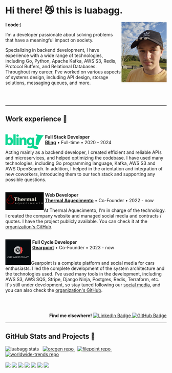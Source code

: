 <h1>Hi there! 😼 this is luabagg.</h1>

<a href="./images" target="_blank">
    <img src="./images/luabagg.jpg" width="28%" align="right" alt="luabagg"/>
</a>

<div align="left"> 
    <p><strong>I code</strong>:)</p>
    <p>I’m a developer passionate about solving problems that have a meaningful impact on society.</p>
    <p>Specializing in backend development, I have experience with a wide range of technologies, including Go, Python, Apache Kafka, AWS S3, Redis, Protocol Buffers, and Relational Databases. Throughout my career, I've worked on various aspects of systems design, including API design, storage solutions, messaging queues, and more.</p>
</div>

<br />
<br />
<hr />

<div>
    <h2>Work experience 🚀</h2>
    <br />
    <div>
        <div>
            <img src="./images/bling.svg" width="120px" height="46px" align="left" alt="Bling logo"/>
            &nbsp;<strong>Full Stack Developer</strong>
            <br />
            &nbsp;<a href="https://www.bling.com.br/"><strong>Bling</strong></a> • Full-time • 2020 - 2024
        </div>
        <p>Acting mainly as a backend developer, I created efficient and reliable APIs and microservices, and helped optimizing the codebase. I have used many technologies, including Go programming language, Kafka, AWS S3 and AWS OpenSearch. In addition, I helped in the orientation and integration of new coworkers, introducing them to our tech stack  and supporting any possible questions.</p>
    </div>
    <br />
    <div>
        <div>
            <img src="./images/thermal-aquecimento.png" width="120px" height="55px" align="left" alt="Thermal Aquecimento logo"/>
            &nbsp;<strong>Web Developer</strong>
            <br />
            &nbsp;<a href="https://thermalaquecimento.com.br/"><strong>Thermal Aquecimento</strong></a> • Co-Founder • 2022 - now
        </div>
        <p>At Thermal Aquecimento, I'm in charge of the technology. I created the company website and managed social media and contracts / quotes.
        I have the project publicly available. You can check it at the <a href="https://github.com/thermalaquecimento" alt="Organization link">organization's GitHub</a>.</p>
    </div>
    <br />
    <div>
        <div>
            <img src="./images/gearpoint.svg" width="80px" height="80px" align="left" alt="Gearpoint logo"/>
            &nbsp;<strong>Full Cycle Developer</strong>
            <br />
            &nbsp;<a href="https://instagram.com/gearpoint.br"><strong>Gearpoint</strong></a> • Co-Founder • 2023 - now
        </div>
        <br />
        <p>Gearpoint is a complete platform and social media for cars enthusiasts. I led the complete development of the system architecture and the technologies used. I’ve used many tools in the development, including AWS S3, AWS SQS, Stripe, Django Ninja, Postgres, Redis, Terraform, etc. It's still under development, so stay tuned following our <a href="https://instagram.com/gearpoint.br">social media</a>, and you can also check the <a href="https://github.com/gearpoint" alt="Organization link">organization's GitHub</a>.</p>
    </div>
</div>

<br /><br />

<div align="right">
    <b>Find me elsewhere!</b>
    <a href="https://www.linkedin.com/in/luabagg" target="_blank">
        <img height="18px" src="https://img.shields.io/badge/Luan Baggio-0077B5?style=for-the-badge&logo=linkedin&logoColor=white" alt="LinkedIn Badge"/>
    </a>
    <a href="https://github.com/luabagg" target="_blank">
        <img height="18px" src="https://img.shields.io/github/followers/luabagg?label=follow&style=social" alt="GitHub Badge"/>
    </a>
</div>

<hr />

<div>
    <h2>GitHub Stats and Projects 📌</h2>
    <img height="150px" src="https://github-readme-stats.vercel.app/api/top-langs/?username=luabagg&hide=html&layout=compact&theme=cobalt" alt="luabagg stats"/>
    &nbsp;
    <a href="https://github.com/luabagg/orcgen" target="_blank">
        <img height="150px" width="335px" src="https://github-readme-stats.vercel.app/api/pin/?username=luabagg&repo=orcgen&theme=cobalt" alt="orcgen repo"/>
    </a>
    &nbsp;
    <a href="https://github.com/gearpoint/filepoint" target="_blank">
        <img height="150px" width="335px" src="https://github-readme-stats.vercel.app/api/pin/?username=gearpoint&repo=filepoint&theme=cobalt" alt="filepoint repo"/>
    </a>
    &nbsp;
    <a href="https://github.com/luabagg/worldwide-trends" target="_blank">
        <img height="150px" width="335px" src="https://github-readme-stats.vercel.app/api/pin/?username=luabagg&repo=worldwide-trends&theme=cobalt" alt="worldwide-trends repo"/>
    </a>
</div>

<br />

<div>
    <img height="26px" src="https://img.shields.io/badge/PHP-777BB4?style=for-the-badge&logoColor=white"/>
    <img height="26px" src="https://img.shields.io/badge/Python-3776AB?style=for-the-badge&logoColor=white"/>
    <img height="26px" src="https://img.shields.io/badge/Go-00ADD8?style=for-the-badge&logoColor=white"/>
    <img height="26px" src="https://img.shields.io/badge/JavaScript-F7DF1E?style=for-the-badge&logoColor=black"/>
    <img height="26px" src="https://img.shields.io/badge/mysql-4479A1?style=for-the-badge&logoColor=white"/>
    <img height="26px" src="https://img.shields.io/badge/CSS3-1572B6?style=for-the-badge&logoColor=white"/>
    <img height="26px" src="https://img.shields.io/badge/HTML5-E34F26?style=for-the-badge&logoColor=white"/>
</div>
